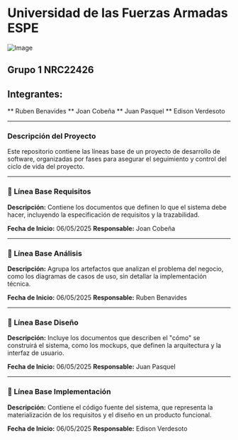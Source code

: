 # Universidad de las Fuerzas Armadas ESPE
![Image](https://github.com/user-attachments/assets/6eea1ab2-5539-4c62-911d-75f0a347322e)

## Grupo 1 NRC22426 

## Integrantes:
** Ruben Benavides
** Joan Cobeña 
** Juan Pasquel 
** Edison Verdesoto 

---

### Descripción del Proyecto

Este repositorio contiene las líneas base de un proyecto de desarrollo de software, organizadas por fases para asegurar el seguimiento y control del ciclo de vida del proyecto.

---

### 📂 Línea Base Requisitos

**Descripción:**
Contiene los documentos que definen lo que el sistema debe hacer, incluyendo la especificación de requisitos y la trazabilidad.

**Fecha de Inicio:** 06/05/2025
**Responsable:** Joan Cobeña

---

### 📂 Línea Base Análisis

**Descripción:**
Agrupa los artefactos que analizan el problema del negocio, como los diagramas de casos de uso, sin detallar la implementación técnica.

**Fecha de Inicio:** 06/05/2025
**Responsable:** Ruben Benavides

---

### 📂 Línea Base Diseño

**Descripción:**
Incluye los documentos que describen el "cómo" se construirá el sistema, como los mockups, que definen la arquitectura y la interfaz de usuario.

**Fecha de Inicio:** 06/05/2025
**Responsable:** Juan Pasquel

---

### 📂 Línea Base Implementación

**Descripción:**
Contiene el código fuente del sistema, que representa la materialización de los requisitos y el diseño en un producto funcional.

**Fecha de Inicio:** 06/05/2025
**Responsable:** Edison Verdesoto